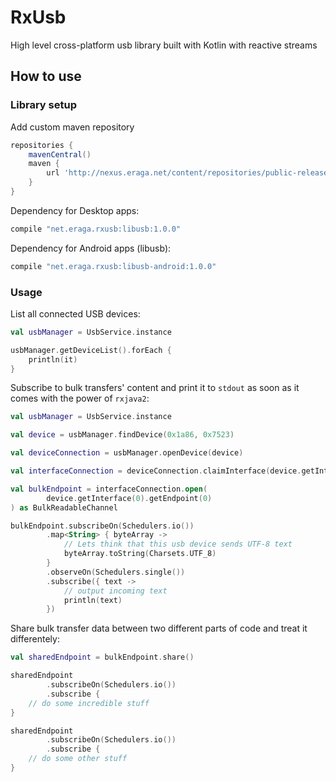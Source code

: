 # RxUsb
High level cross-platform usb library built with Kotlin with reactive streams

## How to use

### Library setup 

Add custom maven repository
```gradle
repositories {
    mavenCentral()
    maven {
        url 'http://nexus.eraga.net/content/repositories/public-releases/'
    }
}
```

Dependency for Desktop apps:
```gradle
compile "net.eraga.rxusb:libusb:1.0.0"
```

Dependency for Android apps (libusb):

```gradle
compile "net.eraga.rxusb:libusb-android:1.0.0"
```

### Usage 

List all connected USB devices:
```kotlin
val usbManager = UsbService.instance

usbManager.getDeviceList().forEach {
    println(it)
}
```

Subscribe to bulk transfers' content and print it to `stdout` as soon as it comes with the power of `rxjava2`:
```kotlin
val usbManager = UsbService.instance

val device = usbManager.findDevice(0x1a86, 0x7523)

val deviceConnection = usbManager.openDevice(device)

val interfaceConnection = deviceConnection.claimInterface(device.getInterface(0))

val bulkEndpoint = interfaceConnection.open(
        device.getInterface(0).getEndpoint(0)
) as BulkReadableChannel

bulkEndpoint.subscribeOn(Schedulers.io())
        .map<String> { byteArray ->
            // Lets think that this usb device sends UTF-8 text
            byteArray.toString(Charsets.UTF_8)
        }
        .observeOn(Schedulers.single())
        .subscribe({ text ->
            // output incoming text
            println(text)
        })
```

Share bulk transfer data between two different parts of code and treat it differentely: 
```kotlin
val sharedEndpoint = bulkEndpoint.share()

sharedEndpoint
        .subscribeOn(Schedulers.io())
        .subscribe {
    // do some incredible stuff
}

sharedEndpoint
        .subscribeOn(Schedulers.io())
        .subscribe {
    // do some other stuff
}
```
